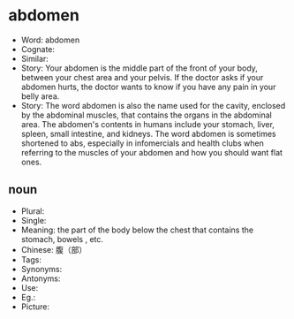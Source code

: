 # abdomen

- Word: abdomen
- Cognate: 
- Similar: 
- Story: Your abdomen is the middle part of the front of your body, between your chest area and your pelvis. If the doctor asks if your abdomen hurts, the doctor wants to know if you have any pain in your belly area.
- Story: The word abdomen is also the name used for the cavity, enclosed by the abdominal muscles, that contains the organs in the abdominal area. The abdomen's contents in humans include your stomach, liver, spleen, small intestine, and kidneys. The word abdomen is sometimes shortened to abs, especially in infomercials and health clubs when referring to the muscles of your abdomen and how you should want flat ones.

## noun

- Plural: 
- Single: 
- Meaning: the part of the body below the chest that contains the stomach, bowels , etc.
- Chinese: 腹（部）
- Tags: 
- Synonyms: 
- Antonyms: 
- Use: 
- Eg.: 
- Picture: 

